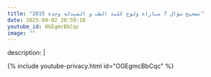 ```yaml
---
title: "تصحيح سؤال 7 مباراة ولوج كلية الطب و الصيدلة وجدة 2015"
date: 2025-09-02 20:59:10 
youtube_id: OGEgmcBbCqc
image: ""
---
```

description: |
  
{% include youtube-privacy.html id="OGEgmcBbCqc" %}
